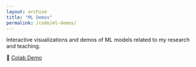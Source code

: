 ```yaml
---
layout: archive
title: "ML Demos"
permalink: /code/ml-demos/
---
```


Interactive visualizations and demos of ML models related to my research and teaching.

🔗 [Colab Demo](https://colab.research.google.com/github/yourusername/ml-demos/blob/main/demo.ipynb)
